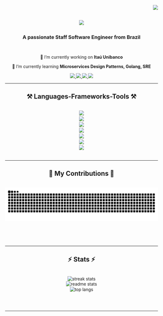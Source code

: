 <img align="right" src="https://visitor-badge.laobi.icu/badge?page_id=wesleyosantos91.wesleyosantos91" />

<h1 align="center">
    <img src="https://readme-typing-svg.herokuapp.com/?font=Righteous&size=35&center=true&vCenter=true&width=500&height=70&duration=4000&lines=Hi+There!+👋;+I'm+Wesley+Oliveira+Santos!;" />
</h1>

<h3 align="center">A passionate Staff Software Engineer from Brazil</h3>

<br/>

<div align="center">
 
 🔭 I’m currently working on **Itaú Unibanco**
 
 🌱 I’m currently learning **Microservices Design Patterns, Golang, SRE**

 </div>
 
<div align="center"> 
  <a href="mailto:wesleyosantos91@gmail.com">
    <img src="https://img.shields.io/badge/Gmail-333333?style=for-the-badge&logo=gmail&logoColor=red" />
  </a>
  <a href="https://www.linkedin.com/in/wesleyosantos91/" target="_blank">
    <img src="https://img.shields.io/badge/LinkedIn-0077B5?style=for-the-badge&logo=linkedin&logoColor=white" target="_blank" />
  </a>
  <a href="https://wesleyosantos91.github.io/" target="_blank">
     <img src="https://img.shields.io/badge/Portfolio-FF5722?style=for-the-badge&logo=todoist&logoColor=white" target="_blank" />
  </a>
  <a href="https://wesleyosantos91.medium.com/" target="_blank">
     <img src="https://img.shields.io/badge/MEDIUM-000000?style=for-the-badge&logo=medium&logoColor=white" target="_blank" />
  </a>
</div>

 <hr/>
 
<h2 align="center">⚒️ Languages-Frameworks-Tools ⚒️</h2>
<br/>
<div align="center">
    <img src="https://skillicons.dev/icons?i=java,spring,maven,gradle,idea"/>
    <br>
    <img src="https://skillicons.dev/icons?i=angular,typescript,js,html,vscode"/>
    <br>
    <img src="https://skillicons.dev/icons?i=golang,python,nodejs"/> 
    <br>
    <img src="https://skillicons.dev/icons?i=mysql,postgres,redis,dynamodb,mongodb" />
    <br>
    <img src="https://skillicons.dev/icons?i=docker,kubernetes,jenkins,githubactions,git" />
    </br>
    <img src="https://skillicons.dev/icons?i=aws,kafka,grafana,prometheus" />
    </br>
    <img src="https://skillicons.dev/icons?i=windows,linux,apple" />
</div>

<br/>
<hr/>

<div align="center">
  <h2>🐍 My Contributions 🐍</h2>
  <br>
  <img alt="snake eating my contributions" src="https://raw.githubusercontent.com/wesleyosantos91/wesleyosantos91/output/github-contribution-grid-snake.svg" />
  
  <br/><br/><br/>
</div>

<hr/>

<h2 align="center">⚡ Stats ⚡</h2>
<br>
<div align=center>
  <img width=390 src="https://streak-stats.demolab.com/?user=wesleyosantos91&count_private=true&theme=react&border_radius=10" alt="streak stats"/>
  <br/>
  <img width=390 src="https://github-readme-stats.vercel.app/api?username=wesleyosantos91&count_private=true&show_icons=true&theme=react&rank_icon=github&border_radius=10" alt="readme stats" />
  <br/>
  <img width=325 align="center" src="https://github-readme-stats.vercel.app/api/top-langs/?username=wesleyosantos91&hide=HTML&langs_count=8&layout=compact&theme=react&border_radius=10" alt="top langs" />
</div>

<br/><br/>

<hr/>

<br/>
